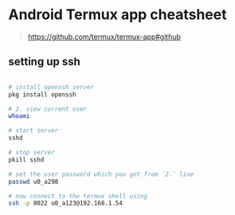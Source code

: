# Android Termux app cheatsheet
> https://github.com/termux/termux-app#github

## setting up ssh
```bash

# install openssh server
pkg install openssh

# 2. view current user
whoami

# start server
sshd

# stop server
pkill sshd

# set the user password which you got from `2.` line
passwd u0_a298

# now connect to the termux shell using
ssh -p 8022 u0_a123@192.168.1.54

```
